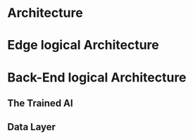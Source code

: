 # Architecture

# Edge logical Architecture

# Back-End logical Architecture

## The Trained AI

## Data Layer
